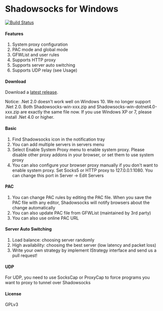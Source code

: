 Shadowsocks for Windows
=======================

[![Build Status]][Appveyor]

#### Features

1. System proxy configuration
2. PAC mode and global mode
3. GFWList and user rules
4. Supports HTTP proxy
5. Supports server auto switching
6. Supports UDP relay (see Usage)

#### Download

Download a [latest release].

Notice: .Net 2.0 doesn't work well on Windows 10. We no longer support .Net 2.0. Both Shadowsocks-win-xxx.zip and Shadowsocks-win-dotnet4.0-xxx.zip are exactly the same file now. If you use Windows XP or 7, please install .Net 4.0 or higher.

#### Basic

1. Find Shadowsocks icon in the notification tray
2. You can add multiple servers in servers menu
3. Select Enable System Proxy menu to enable system proxy. Please disable other
proxy addons in your browser, or set them to use system proxy
4. You can also configure your browser proxy manually if you don't want to enable
system proxy. Set Socks5 or HTTP proxy to 127.0.0.1:1080. You can change this
port in Server -> Edit Servers

#### PAC

1. You can change PAC rules by editing the PAC file. When you save the PAC file
with any editor, Shadowsocks will notify browsers about the change automatically
2. You can also update PAC file from GFWList (maintained by 3rd party)
3. You can also use online PAC URL

#### Server Auto Switching

1. Load balance: choosing server randomly
2. High availability: choosing the best server (low latency and packet loss)
3. Write your own strategy by implement IStrategy interface and send us a pull request!

#### UDP

For UDP, you need to use SocksCap or ProxyCap to force programs you want
to proxy to tunnel over Shadowsocks

#### License

GPLv3


[Appveyor]:       https://ci.appveyor.com/project/clowwindy/shadowsocks-csharp
[Build Status]:   https://ci.appveyor.com/api/projects/status/gknc8l1lxy423ehv/branch/master
[latest release]: https://github.com/shadowsocks/shadowsocks-csharp/releases
